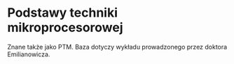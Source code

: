 # Podstawy techniki mikroprocesorowej

Znane także jako PTM. Baza dotyczy wykładu prowadzonego przez doktora Emilianowicza.

